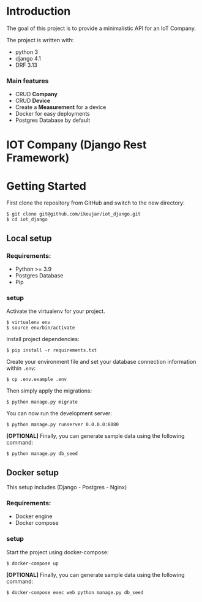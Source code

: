 # Introduction

The goal of this project is to provide a minimalistic API for an IoT Company.

The project is written with:
* python 3
* django 4.1
* DRF 3.13

### Main features

* CRUD **Company**
* CRUD **Device**
* Create a **Measurement** for a device
* Docker for easy deployments
* Postgres Database by default


# IOT Company (Django Rest Framework)

# Getting Started

First clone the repository from GitHub and switch to the new directory:

    $ git clone git@github.com/ikoujar/iot_django.git
    $ cd iot_django


## Local setup

### Requirements:
* Python >= 3.9
* Postgres Database
* Pip

### setup
Activate the virtualenv for your project.

    $ virtualenv env
    $ source env/bin/activate

Install project dependencies:

    $ pip install -r requirements.txt

Create your environment file and set your database connection information within `.env`:

    $ cp .env.example .env

Then simply apply the migrations:

    $ python manage.py migrate

You can now run the development server:

    $ python manage.py runserver 0.0.0.0:8080

**[OPTIONAL]** Finally, you can generate sample data using the following command:

    $ python manage.py db_seed


## Docker setup

This setup includes (Django - Postgres - Nginx)

### Requirements:
* Docker engine
* Docker compose

### setup

Start the project using docker-compose:

    $ docker-compose up


**[OPTIONAL]** Finally, you can generate sample data using the following command:

    $ docker-compose exec web python manage.py db_seed
